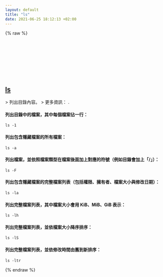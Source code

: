 ```yaml
---
layout: default
title: "ls"
date: 2021-06-25 18:12:13 +02:00
---
```

{% raw %}
<h2 id="ls">
  <a href="/zh_tw/common/ls.html">ls</a> <a href="#ls"><svg class="icon">
    <use href="/assets/images/unicode_sprite.svg#link" />
  </svg></a>
</h2>
> 列出目錄內容。
> 更多資訊： <https://www.gnu.org/software/coreutils/ls>.

#### 列出目錄中的檔案，其中每個檔案佔一行：
```shell
ls -1
```
#### 列出包含隱藏檔案的所有檔案：
```shell
ls -a
```
#### 列出檔案，並依照檔案類型在檔案後面加上對應的符號（例如目錄會加上「/」）：
```shell
ls -F
```
#### 列出包含隱藏檔案的完整檔案列表（包括權限、擁有者、檔案大小與修改日期）：
```shell
ls -la
```
#### 列出完整檔案列表，其中檔案大小會用 KiB、MiB、GiB 表示：
```shell
ls -lh
```
#### 列出完整檔案列表，並依檔案大小降序排序：
```shell
ls -lS
```
#### 列出完整檔案列表，並依修改時間由舊到新排序：
```shell
ls -ltr
```
{% endraw %}